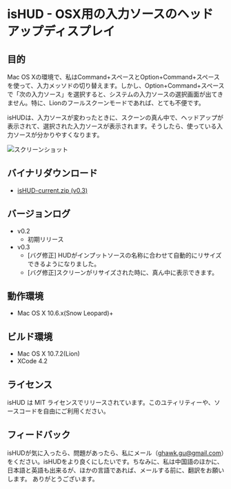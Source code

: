 # isHUD - OSX用の入力ソースのヘッドアップディスプレイ

## 目的
Mac OS Xの環境で、私はCommand+スペースとOption+Command+スペースを使って、入力メッソドの切り替えます。しかし、Option+Command+スペースで「次の入力ソース」を選択すると、システムの入力ソースの選択画面が出てきません。特に、Lionのフールスクーンモードであれば、とても不便です。

isHUDは、入力ソースが変わったときに、スクーンの真ん中で、ヘッドアップが表示されて、選択された入力ソースが表示されます。そうしたら、使っている入力ソースが分かりやすくなります。

![スクリーンショット](http://www.think-in-g.net/ghawk/blog/wp-content/uploads/2011/11/isHUD-screenshot-jpn.jpg)

## バイナリダウンロード
- [isHUD-current.zip (v0.3)](http://www.think-in-g.net/share/isHUD/isHUD-current.zip)

## バージョンログ
- v0.2
	- 初期リリース
- v0.3
	- [バグ修正] HUDがインプットソースの名称に合わせて自動的にリサイズできるようになりました。
	- [バグ修正]スクリーンがリサイズされた時に、真ん中に表示できます。

## 動作環境
- Mac OS X 10.6.x(Snow Leopard)+

## ビルド環境
- Mac OS X 10.7.2(Lion)
- XCode 4.2

## ライセンス
isHUD は MIT ライセンスでリリースされています。このユティリティーや、ソースコードを自由にご利用ください。

## フィードバック
isHUDが気に入ったら、問題があったら、私にメール（ghawk.gu@gmail.com）をください。isHUDをより良くにしたいです。ちなみに、私は中国語のほかに、日本語と英語も出来るが、ほかの言語であれば、メールする前に、翻訳をお願いします。
ありがとうございます。

